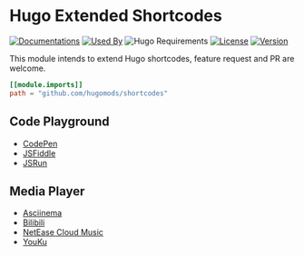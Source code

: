 # Hugo Extended Shortcodes

[![Documentations](https://img.shields.io/badge/docs-references-blue?logo=hugo&style=flat-square)](https://hugomods.com)
[![Used By](https://img.shields.io/badge/dynamic/json?color=success&label=used+by&query=repositories_humanize&logo=hugo&style=flat-square&url=https://api.razonyang.com/v1/github/dependents/hugomods/shortcodes)](https://github.com/hugomods/shortcodes/network/dependents)
![Hugo Requirements](https://img.shields.io/badge/dynamic/json?color=important&label=requirements&query=requirements&logo=hugo&style=flat-square&url=https://api.razonyang.com/v1/hugo/modules/github.com/hugomods/shortcodes)
[![License](https://img.shields.io/github/license/hugomods/shortcodes?style=flat-square)](https://github.com/hugomods/shortcodes/blob/main/LICENSE)
[![Version](https://img.shields.io/badge/dynamic/json?color=blue&label=version&query=name&url=https://api.razonyang.com/v1/github/tag/hugomods/shortcodes&style=flat-square)](https://github.com/hugomods/shortcodes/tags)

This module intends to extend Hugo shortcodes, feature request and PR are welcome.

```toml
[[module.imports]]
path = "github.com/hugomods/shortcodes"
```

## Code Playground

- [CodePen](https://hugomods.com/en/docs/shortcodes/codepen/)
- [JSFiddle](https://hugomods.com/en/docs/shortcodes/jsfiddle/)
- [JSRun](https://hugomods.com/en/docs/shortcodes/jsrun/)

## Media Player

- [Asciinema](https://hugomods.com/en/docs/shortcodes/asciinema/)
- [Bilibili](https://hugomods.com/en/docs/shortcodes/bilibili/)
- [NetEase Cloud Music](https://hugomods.com/en/docs/shortcodes/netease-cloud-music/)
- [YouKu](https://hugomods.com/en/docs/shortcodes/youku/)

